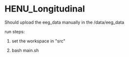 # HENU_Longitudinal

Should upload the eeg_data manually in the /data/eeg_data


run steps:

1) set the workspace in "src"

2) bash main.sh
